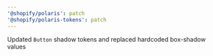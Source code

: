```yaml
---
'@shopify/polaris': patch
'@shopify/polaris-tokens': patch
---
```


Updated `Button` shadow tokens and replaced hardcoded box-shadow values
